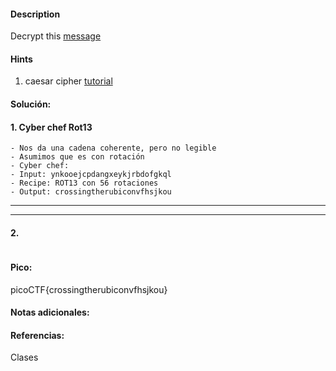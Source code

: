 
#### Description
Decrypt this [message](https://jupiter.challenges.picoctf.org/static/49f31c8f17817dc2d367428c9e5ab0bc/ciphertext)

#### Hints 
1. caesar cipher [tutorial](https://learncryptography.com/classical-encryption/caesar-cipher)


#### Solución:

#### 1. Cyber chef Rot13

````
- Nos da una cadena coherente, pero no legible
- Asumimos que es con rotación
- Cyber chef:
- Input: ynkooejcpdangxeykjrbdofgkql
- Recipe: ROT13 con 56 rotaciones
- Output: crossingtherubiconvfhsjkou
`````




--- 
---
#### 2.

````

`````


#### Pico:
picoCTF{crossingtherubiconvfhsjkou}

#### Notas adicionales:


#### Referencias:
Clases


